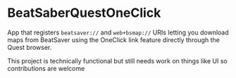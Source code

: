 # BeatSaberQuestOneClick

App that registers `beatsaver://` and `web+bsmap://` URIs letting you download maps from BeatSaver using the OneClick link feature directly through the Quest browser.  

This project is technically functional but still needs work on things like UI so contributions are welcome